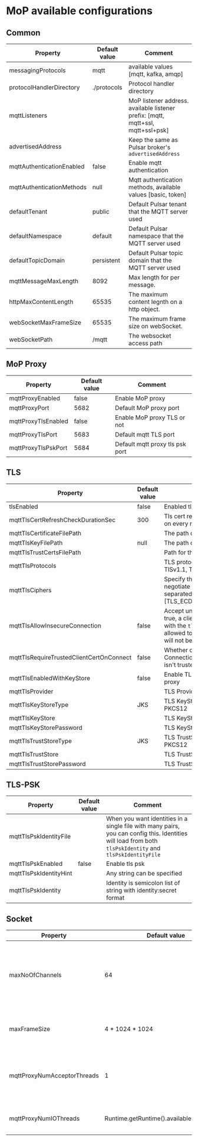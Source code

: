 # MoP available configurations

## Common

| Property | Default value | Comment|
|----------| --------------| --------|
|messagingProtocols | mqtt | available values [mqtt, kafka, amqp]|
|protocolHandlerDirectory | ./protocols | Protocol handler directory |
|mqttListeners |  | MoP listener address. available listener prefix: [mqtt, mqtt+ssl, mqtt+ssl+psk]|
|advertisedAddress | | Keep the same as Pulsar broker's `advertisedAddress` |
|mqttAuthenticationEnabled| false | Enable mqtt authentication|
|mqttAuthenticationMethods | null | Mqtt authentication methods, available values [basic, token]|
|defaultTenant | public | Default Pulsar tenant that the MQTT server used |
|defaultNamespace | default | Default Pulsar namespace that the MQTT server used |
|defaultTopicDomain | persistent | Default Pulsar topic domain that the MQTT server used |
|mqttMessageMaxLength | 8092 | Max length for per message. |
|httpMaxContentLength | 65535 | The maximum content legnth on a http object. |
|webSocketMaxFrameSize | 65535 | The maximum frame size on webSocket. |
|webSocketPath | /mqtt | The websocket access path |


## MoP Proxy

| Property | Default value | Comment
|----------| --------------| --------
|mqttProxyEnabled | false | Enable MoP proxy |
|mqttProxyPort | 5682 | Default MoP proxy port |
|mqttProxyTlsEnabled | false | Enable MoP proxy TLS or not |
|mqttProxyTlsPort | 5683 | Default mqtt TLS port
|mqttProxyTlsPskPort | 5684 | Default mqtt proxy tls psk port |


## TLS

| Property                                 | Default value | Comment
|------------------------------------------| --------------| --------
| tlsEnabled                               | false | Enabled tls |
| mqttTlsCertRefreshCheckDurationSec       | 300 | Tls cert refresh duration in seconds (set 0 to check on every new connection) |
| mqttTlsCertificateFilePath               | | The path of TLS certificate path |
| mqttTlsKeyFilePath                       | null | The path of TLS key file |
| mqttTlsTrustCertsFilePath                | | Path for the trusted TLS certificate file | 
| mqttTlsProtocols                         | | TLS protocols, available values [TLSv1.3, TLSv1.2, TlSv1.1, TLSv1] |
| mqttTlsCiphers                           | | Specify the tls cipher the proxy will use to negotiate during TLS Handshake (a comma-separated list of ciphers). Examples:- [TLS_ECDHE_RSA_WITH_AES_128_GCM_SHA256] |
| mqttTlsAllowInsecureConnection           | false | Accept untrusted TLS certificate from client. If true, a client with a cert which cannot be verified with the `tlsTrustCertsFilePath`" cert will be allowed to connect to the server, though the cert will not be used for client authentication |
| mqttTlsRequireTrustedClientCertOnConnect | false | Whether client certificates are required for TLS. Connections are rejected if the client certificate isn't trusted |
| mqttTlsEnabledWithKeyStore               | false | Enable TLS with KeyStore type configuration for proxy |
| mqttTlsProvider                          | | TLS Provider |
| mqttTlsKeyStoreType                      | JKS | TLS KeyStore type configuration for proxy: JKS, PKCS12 |
| mqttTlsKeyStore                          | | TLS KeyStore path for proxy |
| mqttTlsKeyStorePassword                  | | TLS KeyStore password for proxy |
| mqttTlsTrustStoreType                    | JKS | TLS TrustStore type configuration for proxy: JKS, PKCS12 |
| mqttTlsTrustStore                        | | TLS TrustStore path for proxy | 
| mqttTlsTrustStorePassword                | | TLS TrustStore password for proxy |


## TLS-PSK

| Property               | Default value | Comment
|------------------------| --------------| --------
| mqttTlsPskIdentityFile | | When you want identities in a single file with many pairs, you can config this. Identities will load from both `tlsPskIdentity` and `tlsPskIdentityFile` |
| mqttTlsPskEnabled      | false | Enable tls psk |
| mqttTlsPskIdentityHint |  | Any string can be specified |
| mqttTlsPskIdentity     |  | Identity is semicolon list of string with identity:secret format |


## Socket

| Property | Default value | Comment
|----------| --------------| --------
|maxNoOfChannels | 64 | The maximum number of channels which can exist concurrently on a connection |
|maxFrameSize | 4 * 1024 * 1024 | The maximum frame size on a connection |
|mqttProxyNumAcceptorThreads | 1 | Number of threads to use for Netty Acceptor. Default is set to `1` |
|mqttProxyNumIOThreads | Runtime.getRuntime().availableProcessors() | Number of threads to use for Netty IO |

